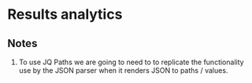 # Results analytics



## Notes

1. To use JQ Paths we are going to need to to replicate the functionality use by the JSON parser when it renders JSON to paths / values.  
